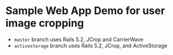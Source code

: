 # Sample Web App Demo for user image cropping

 - `master` branch uses Rails 5.2, JCrop and CarrierWave
 - `activestorage` branch uses Rails 5.2, JCrop, and ActiveStorage
